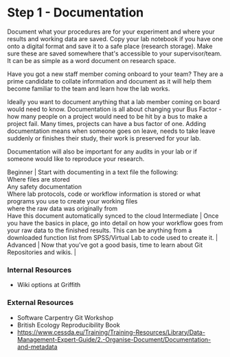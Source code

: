 # Step 1 - Documentation

Document what your procedures are for your experiment and where your results and working data are saved. Copy your lab notebook if you have one onto a digital format and save it to a safe place (research storage). Make sure these are saved somewhere that's accessible to your supervisor/team. It can be as simple as a word document on research space. 

Have you got a new staff member coming onboard to your team? They are a prime candidate to collate information and document as it will help them become familiar to the team and learn how the lab works.

Ideally you want to document anything that a lab member coming on board would need to know. Documentation is all about changing your Bus Factor - how many people on a project would need to be hit by a bus to make a project fail. Many times, projects can have a bus factor of one. Adding documentation means when someone goes on leave, needs to take leave suddenly or finishes their study, their work is preserved for your lab.

Documentation will also be important for any audits in your lab or if someone would like to reproduce your research.


 Beginner | Start with documenting in a text file the following:  <br/>Where files are stored<br/>Any safety documentation<br/>Where lab protocols, code or workflow information is stored or what programs you use to create your working files<br/>where the raw data was originally from<br/> Have this document automatically synced to the cloud
 Intermediate | Once you have the basics in place, go into detail on how your workflow goes from your raw data to the finished results. This can be anything from a downloaded function list from SPSS/Virtual Lab to code used to create it. |
 Advanced | Now that you've got a good basis, time to learn about Git Repositories and wikis.  |

### Internal Resources
* Wiki options at Griffith

### External Resources
* Software Carpentry Git Workshop
* British Ecology Reproducibility Book
* https://www.cessda.eu/Training/Training-Resources/Library/Data-Management-Expert-Guide/2.-Organise-Document/Documentation-and-metadata
